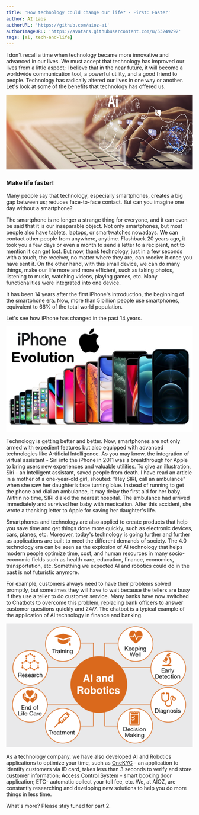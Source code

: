 ```yaml
---
title: 'How technology could change our life? - First: Faster'
author: AI Labs
authorURL: 'https://github.com/aioz-ai'
authorImageURL: 'https://avatars.githubusercontent.com/u/53249292'
tags: [ai, tech-and-life]
---
```


I don't recall a time when technology became more innovative and advanced in our lives. We must accept that technology has improved our lives from a little aspect; I believe that in the near future, it will become a worldwide communication tool, a powerful utility, and a good friend to people. Technology has radically altered our lives in one way or another. Let's look at some of the benefits that technology has offered us.

![](https://github.com/aioz-ai/ai-docs-cms/blob/main/content/blog/assets/2021-06-04-tech-life-faster/pros-and-cons-of-technology.png?raw=true)
<!--truncate-->

### Make life faster!

Many people say that technology, especially smartphones, creates a big gap between us; reduces face-to-face contact. But can you imagine one day without a smartphone?  

The smartphone is no longer a strange thing for everyone, and it can even be said that it is our inseparable object. Not only smartphones, but most people also have tablets, laptops, or smartwatches nowadays. We can contact other people from anywhere, anytime. Flashback 20 years ago, it took you a few days or even a month to send a letter to a recipient, not to mention it can get lost. But now, thank technology, just in a few seconds with a touch, the receiver, no matter where they are, can receive it once you have sent it. On the other hand, with this small device, we can do many things, make our life more and more efficient, such as taking photos, listening to music, watching videos, playing games, etc. Many functionalities were integrated into one device.

It has been 14 years after the first iPhone's introduction, the beginning of the smartphone era. Now, more than 5 billion people use smartphones, equivalent to 66% of the total world population.

Let's see how iPhone has changed in the past 14 years.

![](https://github.com/aioz-ai/ai-docs-cms/blob/main/content/blog/assets/2021-06-04-tech-life-faster/maxresdefault.jpeg?raw=true)

Technology is getting better and better. Now, smartphones are not only armed with expedient features but also equipped with advanced technologies like Artificial Intelligence. As you may know, the integration of virtual assistant - Siri into the iPhone in 2011 was a breakthrough for Apple to bring users new experiences and valuable utilities. To give an illustration, Siri - an Intelligent assistant, saved people from death. I have read an article in a mother of a one-year-old girl, shouted: "Hey SIRI, call an ambulance" when she saw her daughter’s face turning blue. Instead of running to get the phone and dial an ambulance, it may delay the first aid for her baby. Within no time, SIRI dialed the nearest hospital. The ambulance had arrived immediately and survived her baby with medication. After this accident, she wrote a thanking letter to Apple for saving her daughter's life.

Smartphones and technology are also applied to create products that help you save time and get things done more quickly, such as electronic devices, cars, planes, etc. Moreover, today's technology is going further and further as applications are built to meet the different demands of society. The 4.0 technology era can be seen as the explosion of AI technology that helps modern people optimize time, cost, and human resources in many socio-economic fields such as health care, education, finance, economics, transportation, etc. Something we expected AI and robotics could do in the past is not futuristic anymore.

For example, customers always need to have their problems solved promptly, but sometimes they will have to wait because the tellers are busy if they use a teller to do customer service. Many banks have now switched to Chatbots to overcome this problem, replacing bank officers to answer customer questions quickly and 24/7. The chatbot is a typical example of the application of AI technology in finance and banking.

![](https://github.com/aioz-ai/ai-docs-cms/blob/main/content/blog/assets/2021-06-04-tech-life-faster/content1.png?raw=true)

As a technology company, we have also developed AI and Robotics applications to optimize your time, such as [OneKYC](https://ai.aioz.io/docs/showcase/in-house/onekyc/) - an application to identify customers via ID card, takes less than 3 seconds to verify and store customer information; [Access Control System](https://ai.aioz.io/docs/showcase/in-house/smart_access_control/) - smart booking door application; ETC- automatic collect your toll fee, etc. We, at AIOZ, are constantly researching and developing new solutions to help you do more things in less time.

What's more? Please stay tuned for part 2.
